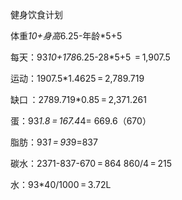 健身饮食计划

体重*10+身高*6.25-年龄*5+5

每天：93*10+178*6.25-28*5+5 ‎ = 1,907.5 

运动：1907.5*1.4625‎ = 2,789.719

缺口 ：2789.719*0.85‎ = 2,371.261

蛋：93*1.8‎ = 167.4*4= 669.6（670）

脂肪：93*1‎ = 93*9=837

碳水：2371-837-670‎ = 864
	860/4‎ = 215

水：93*40/1000‎ = 3.72L
